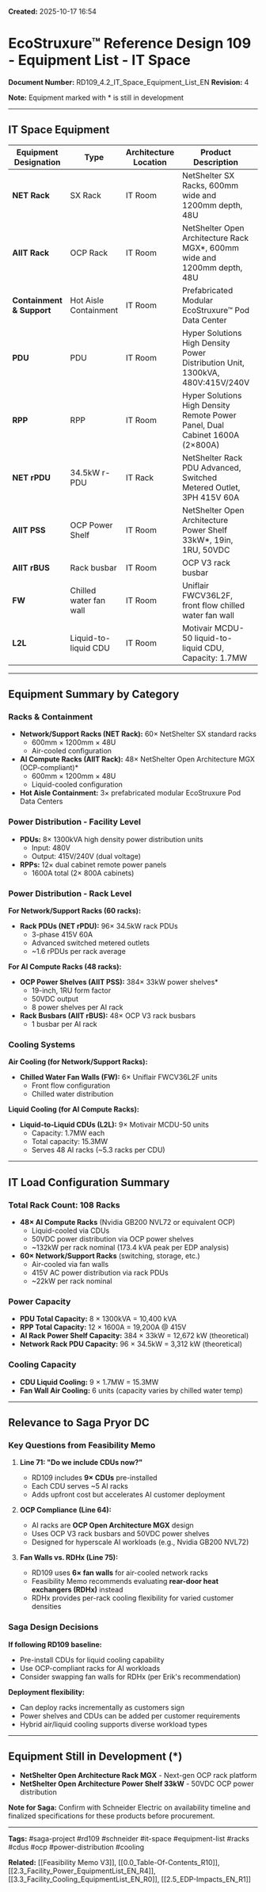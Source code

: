 **Created:** 2025-10-17 16:54

# EcoStruxure™ Reference Design 109 - Equipment List - IT Space

**Document Number:** RD109_4.2_IT_Space_Equipment_List_EN
**Revision:** 4

**Note:** Equipment marked with * is still in development

---

## IT Space Equipment

| Equipment Designation | Type | Architecture Location | Product Description | Quantity |
|----------------------|------|----------------------|---------------------|----------|
| **NET Rack** | SX Rack | IT Room | NetShelter SX Racks, 600mm wide and 1200mm depth, 48U | 60 |
| **AIIT Rack** | OCP Rack | IT Room | NetShelter Open Architecture Rack MGX*, 600mm wide and 1200mm depth, 48U | 48 |
| **Containment & Support** | Hot Aisle Containment | IT Room | Prefabricated Modular EcoStruxure™ Pod Data Center | 3 |
| **PDU** | PDU | IT Room | Hyper Solutions High Density Power Distribution Unit, 1300kVA, 480V:415V/240V | 8 |
| **RPP** | RPP | IT Room | Hyper Solutions High Density Remote Power Panel, Dual Cabinet 1600A (2×800A) | 12 |
| **NET rPDU** | 34.5kW r-PDU | IT Rack | NetShelter Rack PDU Advanced, Switched Metered Outlet, 3PH 415V 60A | 96 |
| **AIIT PSS** | OCP Power Shelf | IT Room | NetShelter Open Architecture Power Shelf 33kW*, 19in, 1RU, 50VDC | 384 |
| **AIIT rBUS** | Rack busbar | IT Room | OCP V3 rack busbar | 48 |
| **FW** | Chilled water fan wall | IT Room | Uniflair FWCV36L2F, front flow chilled water fan wall | 6 |
| **L2L** | Liquid-to-liquid CDU | IT Room | Motivair MCDU-50 liquid-to-liquid CDU, Capacity: 1.7MW | 9 |

---

## Equipment Summary by Category

### Racks & Containment
- **Network/Support Racks (NET Rack):** 60× NetShelter SX standard racks
  - 600mm × 1200mm × 48U
  - Air-cooled configuration
- **AI Compute Racks (AIIT Rack):** 48× NetShelter Open Architecture MGX (OCP-compliant)*
  - 600mm × 1200mm × 48U
  - Liquid-cooled configuration
- **Hot Aisle Containment:** 3× prefabricated modular EcoStruxure Pod Data Centers

### Power Distribution - Facility Level
- **PDUs:** 8× 1300kVA high density power distribution units
  - Input: 480V
  - Output: 415V/240V (dual voltage)
- **RPPs:** 12× dual cabinet remote power panels
  - 1600A total (2× 800A cabinets)

### Power Distribution - Rack Level

**For Network/Support Racks (60 racks):**
- **Rack PDUs (NET rPDU):** 96× 34.5kW rack PDUs
  - 3-phase 415V 60A
  - Advanced switched metered outlets
  - ~1.6 rPDUs per rack average

**For AI Compute Racks (48 racks):**
- **OCP Power Shelves (AIIT PSS):** 384× 33kW power shelves*
  - 19-inch, 1RU form factor
  - 50VDC output
  - 8 power shelves per AI rack
- **Rack Busbars (AIIT rBUS):** 48× OCP V3 rack busbars
  - 1 busbar per AI rack

### Cooling Systems

**Air Cooling (for Network/Support Racks):**
- **Chilled Water Fan Walls (FW):** 6× Uniflair FWCV36L2F units
  - Front flow configuration
  - Chilled water distribution

**Liquid Cooling (for AI Compute Racks):**
- **Liquid-to-Liquid CDUs (L2L):** 9× Motivair MCDU-50 units
  - Capacity: 1.7MW each
  - Total capacity: 15.3MW
  - Serves 48 AI racks (~5.3 racks per CDU)

---

## IT Load Configuration Summary

### Total Rack Count: 108 Racks
- **48× AI Compute Racks** (Nvidia GB200 NVL72 or equivalent OCP)
  - Liquid-cooled via CDUs
  - 50VDC power distribution via OCP power shelves
  - ~132kW per rack nominal (173.4 kVA peak per EDP analysis)
- **60× Network/Support Racks** (switching, storage, etc.)
  - Air-cooled via fan walls
  - 415V AC power distribution via rack PDUs
  - ~22kW per rack nominal

### Power Capacity
- **PDU Total Capacity:** 8 × 1300kVA = 10,400 kVA
- **RPP Total Capacity:** 12 × 1600A = 19,200A @ 415V
- **AI Rack Power Shelf Capacity:** 384 × 33kW = 12,672 kW (theoretical)
- **Network Rack PDU Capacity:** 96 × 34.5kW = 3,312 kW (theoretical)

### Cooling Capacity
- **CDU Liquid Cooling:** 9 × 1.7MW = 15.3MW
- **Fan Wall Air Cooling:** 6 units (capacity varies by chilled water temp)

---

## Relevance to Saga Pryor DC

### Key Questions from Feasibility Memo

1. **Line 71: "Do we include CDUs now?"**
   - RD109 includes **9× CDUs** pre-installed
   - Each CDU serves ~5 AI racks
   - Adds upfront cost but accelerates AI customer deployment

2. **OCP Compliance (Line 64):**
   - AI racks are **OCP Open Architecture MGX** design
   - Uses OCP V3 rack busbars and 50VDC power shelves
   - Designed for hyperscale AI workloads (e.g., Nvidia GB200 NVL72)

3. **Fan Walls vs. RDHx (Line 75):**
   - RD109 uses **6× fan walls** for air-cooled network racks
   - Feasibility Memo recommends evaluating **rear-door heat exchangers (RDHx)** instead
   - RDHx provides per-rack cooling flexibility for varied customer densities

### Saga Design Decisions

**If following RD109 baseline:**
- Pre-install CDUs for liquid cooling capability
- Use OCP-compliant racks for AI workloads
- Consider swapping fan walls for RDHx (per Erik's recommendation)

**Deployment flexibility:**
- Can deploy racks incrementally as customers sign
- Power shelves and CDUs can be added per customer requirements
- Hybrid air/liquid cooling supports diverse workload types

---

## Equipment Still in Development (*)

- **NetShelter Open Architecture Rack MGX** - Next-gen OCP rack platform
- **NetShelter Open Architecture Power Shelf 33kW** - 50VDC OCP power distribution

**Note for Saga:** Confirm with Schneider Electric on availability timeline and finalized specifications for these products before procurement.

---

**Tags:** #saga-project #rd109 #schneider #it-space #equipment-list #racks #cdus #ocp #power-distribution #cooling

**Related:** [[Feasibility Memo V3]], [[0.0_Table-Of-Contents_R10]], [[2.3_Facility_Power_EquipmentList_EN_R4]], [[3.3_Facility_Cooling_EquipmentList_EN_R0]], [[2.5_EDP-Impacts_EN_R1]]

